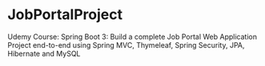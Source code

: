 # JobPortalProject
Udemy Course: Spring Boot 3: Build a complete Job Portal Web Application Project end-to-end using Spring MVC, Thymeleaf, Spring Security, JPA, Hibernate and MySQL

